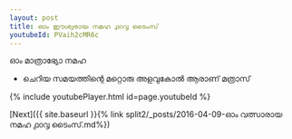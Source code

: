 ```yaml
---
layout: post
title: ഓം ഈശ്വരായ നമഹ ൧൦൮ ടൈംസ്
youtubeId: PVaih2cMR6c
---
```

 
 
 ഓം മാത്രാഭ്യോ നമഹ 
 
 -  ചെറിയ സമയത്തിന്റെ മറ്റൊരു അളവുകോൽ ആരാണ് മത്രാസ് 
 
  
 
  
 
 
 
 
 
 


{% include youtubePlayer.html id=page.youtubeId %}
 
[Next]({{ site.baseurl }}{% link  split2/_posts/2016-04-09-ഓം വത്സാരായ നമഹ ൧൦൮ ടൈംസ്.md%})
 
